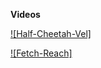 **Videos**


[![Half-Cheetah-Vel]](https://studio.youtube.com/video/SBW2Nu-fisg/edit)


[![Fetch-Reach]](https://studio.youtube.com/video/ecI9Phj5N0w/edit)
